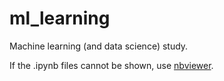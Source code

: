 # ml_learning
Machine learning (and data science) study.

If the .ipynb files cannot be shown, use [nbviewer](https://nbviewer.jupyter.org/).